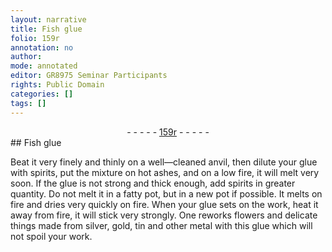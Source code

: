 ```yaml
---
layout: narrative
title: Fish glue
folio: 159r
annotation: no
author:
mode: annotated
editor: GR8975 Seminar Participants
rights: Public Domain
categories: []
tags: []
---
```


 <div class="folio" align="center">- - - - - <a href="http://gallica.bnf.fr/ark:/12148/btv1b10500001g/f323.item.r=" target="_blank">159r</a> - - - - - </div> 
## Fish glue

 
Beat it very finely and thinly on a well—cleaned anvil, then dilute your glue with spirits, put the mixture on hot ashes, and on a low fire, it will melt very soon. If the glue is not strong and thick enough, add spirits in greater quantity. Do not melt it in a fatty pot, but in a new pot if possible. It melts on fire and dries very quickly on fire. When your glue sets on the work, heat it away from fire, it will stick very strongly. One reworks flowers and delicate things made from silver, gold, tin and other metal with this glue which will not spoil your work.
 